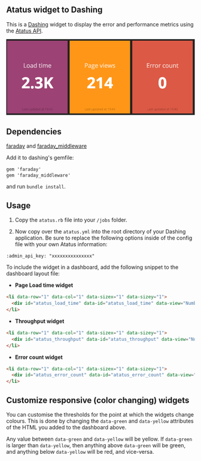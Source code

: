 ## Atatus widget to Dashing

This is a [Dashing](http://shopify.github.com/dashing) widget to display the error and
performance metrics using the [Atatus API](https://www.atatus.com/docs/api).

![](https://raw.githubusercontent.com/atatus/dashing-atatus/master/preview.png)

## Dependencies

[faraday](https://github.com/lostisland/faraday) and [faraday_middleware](https://github.com/lostisland/faraday_middleware)

Add it to dashing's gemfile:

```
gem 'faraday'
gem 'faraday_middleware'
```

and run `bundle install`.

## Usage

1. Copy the `atatus.rb` file into your `/jobs` folder.

2. Now copy over the `atatus.yml` into the root directory of your Dashing application. Be sure to replace the following options inside of the config file with your own Atatus information:

```
:admin_api_key: "xxxxxxxxxxxxxxx"
```

To include the widget in a dashboard, add the following snippet to the dashboard layout file:

* **Page Load time widget**
```html
<li data-row="1" data-col="1" data-sizex="1" data-sizey="1">
  <div id="atatus_load_time" data-id="atatus_load_time" data-view="Number" data-title="Load  time" data-green="2000" data-yellow="5000" style="background-color:#9c4274;"></div>
</li>
```

* **Throughput widget**
```html
<li data-row="1" data-col="1" data-sizex="1" data-sizey="1">
  <div id="atatus_throughput" data-id="atatus_throughput" data-view="Number" data-title="Page views" data-green="20000" data-yellow="25000" style="background-color:#ff9618;"></div>
</li>
```

* **Error count widget**
```html
<li data-row="1" data-col="1" data-sizex="1" data-sizey="1">
  <div id="atatus_error_count" data-id="atatus_error_count" data-view="Number" data-title="Error count" data-green="1" data-yellow="3"style="background-color:#dc5945;"></div>
</li>
```

## Customize responsive (color changing) widgets

You can customise the thresholds for the point at which the widgets change colours. This is done by changing the `data-green` and `data-yellow` attributes of the HTML you added to the dashboard above.

Any value between `data-green` and `data-yellow` will be yellow. If `data-green` is larger than `data-yellow`, then anything above `data-green` will be green, and anything below `data-yellow` will be red, and vice-versa.
